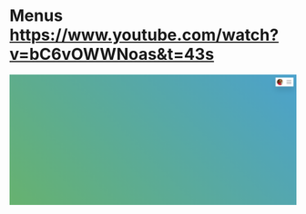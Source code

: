 # Menus https://www.youtube.com/watch?v=bC6vOWWNoas&t=43s
<p align="center">
  <img src="preview.png" alt="preview del proyecto"  width="1600">
</p>
